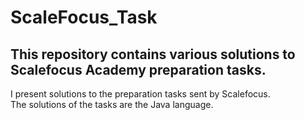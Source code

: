 # ScaleFocus_Task
## This repository contains various solutions to Scalefocus Academy preparation tasks.
I present solutions to the preparation tasks sent by Scalefocus.</br>
The solutions of the tasks are the Java language.
